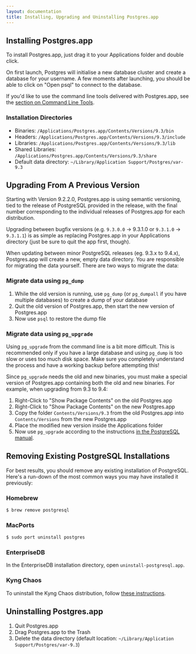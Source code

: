 ```yaml
---
layout: documentation
title: Installing, Upgrading and Uninstalling Postgres.app
---
```


## Installing Postgres.app

To install Postgres.app, just drag it to your Applications folder and double click.

On first launch, Postgres will initialise a new database cluster and create a database for your username.
A few moments after launching, you should be able to click on "Open psql" to connect to the database.

If you'd like to use the command line tools delivered with Postgres.app, see the [section on Command Line Tools](cli-tools.html).

### Installation Directories

- Binaries: `/Applications/Postgres.app/Contents/Versions/9.3/bin`
- Headers: `/Applications/Postgres.app/Contents/Versions/9.3/include`
- Libraries: `/Applications/Postgres.app/Contents/Versions/9.3/lib`
- Shared Libraries: `/Applications/Postgres.app/Contents/Versions/9.3/share`
- Default data directory: `~/Library/Application Support/Postgres/var-9.3`

## Upgrading From A Previous Version

Starting with Version 9.2.2.0, Postgres.app is using semantic versioning, tied to the release of PostgreSQL provided in the release, with the final number corresponding to the individual releases of Postgres.app for each distribution.

Upgrading between bugfix versions (e.g. `9.3.0.0` → 9.3.1.0 or `9.3.1.0` → `9.3.1.1`) is as simple as replacing Postgres.app in your Applications directory (just be sure to quit the app first, though).

When updating between minor PostgreSQL releases (eg. 9.3.x to 9.4.x), Postgres.app will create a new, empty data directory. You are responsible for migrating the data yourself. There are two ways to migrate the data:

### Migrate data using `pg_dump`

1. While the old version is running, use `pg_dump` (or `pg_dumpall` if you have multiple databases) to create a dump of your database
2. Quit the old version of Postgres.app, then start the new version of Postgres.app
3. Now use `psql` to restore the dump file

### Migrate data using `pg_upgrade`

Using `pg_upgrade` from the command line is a bit more difficult.
This is recommended only if you have a large database and using `pg_dump` is too slow or uses too much disk space.
Make sure you completely understand the process and have a working backup before attempting this!

Since `pg_upgrade` needs the old and new binaries, you must make a special version of Postgres.app containing both the old and new binaries. For example, when upgrading from 9.3 to 9.4:

1. Right-Click to "Show Package Contents" on the old Postgres.app
2. Right-Click to "Show Package Contents" on the new Postgres.app
3. Copy the folder `Contents/Versions/9.3` from the old Postgres.app into `Contents/Versions` from the new Postgres.app
4. Place the modified new version inside the Applications folder
5. Now use `pg_upgrade` according to the instructions [in the PostgreSQL manual](http://www.postgresql.org/docs/current/static/pgupgrade.html).

## Removing Existing PostgreSQL Installations

For best results, you should remove any existing installation of PostgreSQL. Here's a run-down of the most common ways you may have installed it previously:

### Homebrew

``` bash
$ brew remove postgresql
````

### MacPorts

``` bash
$ sudo port uninstall postgres
```

### EnterpriseDB

In the EnterpriseDB installation directory, open `uninstall-postgresql.app`.

### Kyng Chaos

To uninstall the Kyng Chaos distribution, follow [these instructions](http://comments.gmane.org/gmane.comp.gis.postgis/32157).

## Uninstalling Postgres.app

1. Quit Postgres.app
2. Drag Postgres.app to the Trash
3. Delete the data directory (default location: `~/Library/Application Support/Postgres/var-9.3`)

